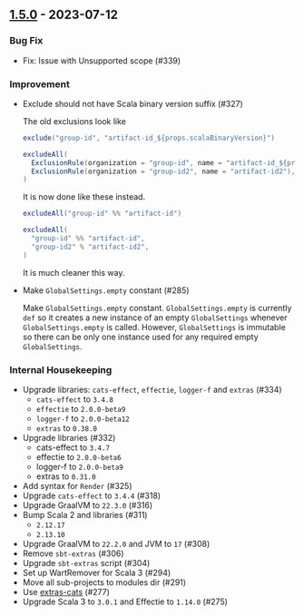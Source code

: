 ## [1.5.0](https://github.com/kevin-lee/maven2sbt/issues?utf8=%E2%9C%93&q=is%3Aissue+is%3Aclosed+milestone%3Amilestone11) - 2023-07-12

### Bug Fix
* Fix: Issue with Unsupported scope (#339)

### Improvement
* Exclude should not have Scala binary version suffix (#327)

  The old exclusions look like
  ```scala
  exclude("group-id", "artifact-id_${props.scalaBinaryVersion}")
  ```
  ```scala
  excludeAll(
    ExclusionRule(organization = "group-id", name = "artifact-id_${props.scalaBinaryVersion}"),
    ExclusionRule(organization = "group-id2", name = "artifact-id2"),
  )
  ```
  It is now done like these instead.
  ```scala
  excludeAll("group-id" %% "artifact-id")
  ```
  ```scala
  excludeAll(
    "group-id" %% "artifact-id",
    "group-id2" % "artifact-id2",
  )
  ```
  It is much cleaner this way.


* Make `GlobalSettings.empty` constant (#285)
  
  Make `GlobalSettings.empty` constant.
  `GlobalSettings.empty` is currently `def` so it creates a new instance of an empty `GlobalSettings` whenever `GlobalSettings.empty` is called. However, `GlobalSettings` is immutable so there can be only one instance used for any required empty `GlobalSettings`.

### Internal Housekeeping

* Upgrade libraries: `cats-effect`, `effectie`, `logger-f` and `extras` (#334)
  * `cats-effect` to `3.4.8`
  * `effectie` to `2.0.0-beta9`
  * `logger-f` to `2.0.0-beta12`
  * `extras` to `0.38.0`
* Upgrade libraries (#332)
  * cats-effect to `3.4.7`
  * effectie to `2.0.0-beta6`
  * logger-f to `2.0.0-beta9`
  * extras to `0.31.0`
* Add syntax for `Render` (#325)
* Upgrade `cats-effect` to `3.4.4` (#318)
* Upgrade GraalVM to `22.3.0` (#316)
* Bump Scala 2 and libraries (#311)
  * `2.12.17`
  * `2.13.10`
* Upgrade GraalVM to `22.2.0` and JVM to `17` (#308)
* Remove `sbt-extras` (#306)
* Upgrade `sbt-extras` script (#304)
* Set up WartRemover for Scala 3 (#294)
* Move all sub-projects to modules dir (#291)
* Use [extras-cats](https://www.github.com/kevin-lee/extras) (#277)
* Upgrade Scala 3 to `3.0.1` and Effectie to `1.14.0` (#275)
